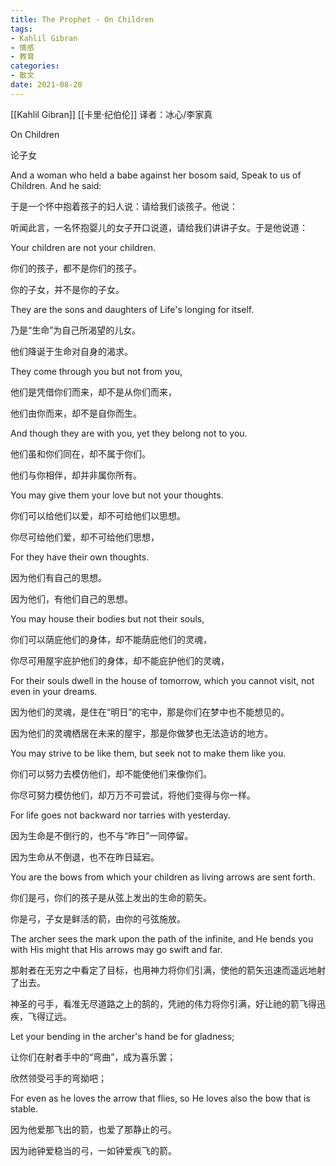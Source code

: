 ```yaml
---
title: The Prophet - On Children
tags: 
- Kahlil Gibran
- 情感
- 教育
categories:
- 散文
date: 2021-08-20
---
```


[[Kahlil Gibran]] [[卡里·纪伯伦]]
译者：冰心/李家真

On Children

论子女

And a woman who held a babe against her bosom said, Speak to us of Children. And he said:

于是一个怀中抱着孩子的妇人说：请给我们谈孩子。他说：

听闻此言，一名怀抱婴儿的女子开口说道，请给我们讲讲子女。于是他说道：

Your children are not your children.

你们的孩子，都不是你们的孩子。

你的子女，并不是你的子女。

They are the sons and daughters of Life's longing for itself.

乃是“生命”为自己所渴望的儿女。

他们降诞于生命对自身的渴求。

They come through you but not from you,

他们是凭借你们而来，却不是从你们而来，

他们由你而来，却不是自你而生。

And though they are with you, yet they belong not to you.

他们虽和你们同在，却不属于你们。

他们与你相伴，却并非属你所有。

You may give them your love but not your thoughts.

你们可以给他们以爱，却不可给他们以思想。

你尽可给他们爱，却不可给他们思想，

For they have their own thoughts.

因为他们有自己的思想。

因为他们，有他们自己的思想。

You may house their bodies but not their souls,

你们可以荫庇他们的身体，却不能荫庇他们的灵魂，

你尽可用屋宇庇护他们的身体，却不能庇护他们的灵魂，

For their souls dwell in the house of tomorrow, which you cannot visit, not even in your dreams.

因为他们的灵魂，是住在“明日”的宅中，那是你们在梦中也不能想见的。

因为他们的灵魂栖居在未来的屋宇，那是你做梦也无法造访的地方。

You may strive to be like them, but seek not to make them like you.

你们可以努力去模仿他们，却不能使他们来像你们。

你尽可努力模仿他们，却万万不可尝试，将他们变得与你一样。

For life goes not backward nor tarries with yesterday.

因为生命是不倒行的，也不与“昨日”一同停留。

因为生命从不倒退，也不在昨日延宕。

You are the bows from which your children as living arrows are sent forth.

你们是弓，你们的孩子是从弦上发出的生命的箭矢。

你是弓，子女是鲜活的箭，由你的弓弦施放。

The archer sees the mark upon the path of the infinite, and He bends you with His might that His arrows may go swift and far.

那射者在无穷之中看定了目标，也用神力将你们引满，使他的箭矢迅速而遥远地射了出去。

神圣的弓手，看准无尽道路之上的鹄的，凭祂的伟力将你引满，好让祂的箭飞得迅疾，飞得辽远。

Let your bending in the archer's hand be for gladness;

让你们在射者手中的“弯曲”，成为喜乐罢；

欣然领受弓手的弯拗吧；

For even as he loves the arrow that flies, so He loves also the bow that is stable.

因为他爱那飞出的箭，也爱了那静止的弓。

因为祂钟爱稳当的弓，一如钟爱疾飞的箭。
































































